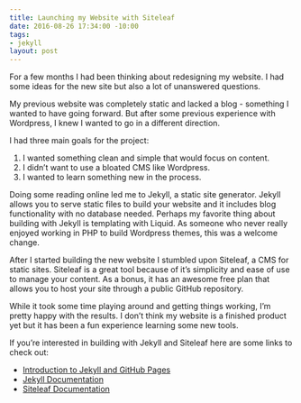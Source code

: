 ```yaml
---
title: Launching my Website with Siteleaf
date: 2016-08-26 17:34:00 -10:00
tags:
- jekyll
layout: post
---
```


For a few months I had been thinking about redesigning my website. I had some ideas for the new site but also a lot of unanswered questions.

My previous website was completely static and lacked a blog - something I wanted to have going forward. But after some previous experience with Wordpress, I knew I wanted to go in a different direction.

I had three main goals for the project:

1. I wanted something clean and simple that would focus on content.
2. I didn’t want to use a bloated CMS like Wordpress.
3. I wanted to learn something new in the process.

Doing some reading online led me to Jekyll, a static site generator. Jekyll allows you to serve static files to build your website and it includes blog functionality with no database needed. Perhaps my favorite thing about building with Jekyll is templating with Liquid. As someone who never really enjoyed working in PHP to build Wordpress themes, this was a welcome change.

After I started building the new website I stumbled upon Siteleaf, a CMS for static sites. Siteleaf is a great tool because of it’s simplicity and ease of use to manage your content. As a bonus, it has an awesome free plan that allows you to host your site through a public GitHub repository.

While it took some time playing around and getting things working, I’m pretty happy with the results. I don’t think my website is a finished product yet but it has been a fun experience learning some new tools.

If you’re interested in building with Jekyll and Siteleaf here are some links to check out:

* [Introduction to Jekyll and GitHub Pages](https://developmentseed.org/blog/2011/09/09/jekyll-github-pages/)
* [Jekyll Documentation](jekyllrb.com)
* [Siteleaf Documentation](http://learn.siteleaf.com/)